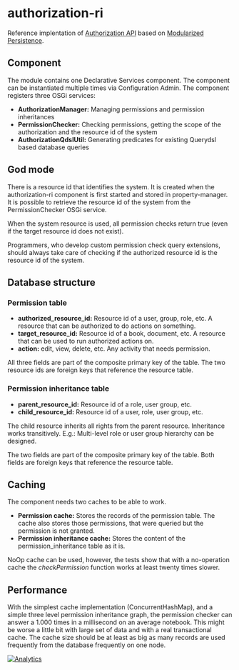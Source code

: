 authorization-ri
================

Reference implentation of [Authorization API][1] based on
[Modularized Persistence][2].

## Component

The module contains one Declarative Services component. The component can
be instantiated multiple times via Configuration Admin. The component
registers three OSGi services:

 - __AuthorizationManager:__ Managing permissions and permission
   inheritances
 - __PermissionChecker:__ Checking permissions, getting the scope of the
   authorization and the resource id of the system
 - __AuthorizationQdslUtil:__ Generating predicates for existing Querydsl
   based database queries

## God mode

There is a resource id that identifies the system. It is created when
the authorization-ri component is first started and stored in
property-manager. It is possible to retrieve the resource id of the
system from the PermissionChecker OSGi service.

When the system resource is used, all permission checks return
true (even if the target resource id does not exist).

Programmers, who develop custom permission check query extensions, should
always take care of checking if the authorized resource id is the resource
id of the system.

## Database structure

### Permission table

 - __authorized_resource_id:__ Resource id of a user, group, role, etc.
   A resource that can be authorized to do actions on something.
 - __target_resource_id:__ Resource id of a book, document, etc. A resource
   that can be used to run authorized actions on.
 - __action:__ edit, view, delete, etc. Any activity that needs permission.

All three fields are part of the composite primary key of the table. The
two resource ids are foreign keys that reference the resource table.

### Permission inheritance table

 - __parent_resource_id:__ Resource id of a role, user group, etc.
 - __child_resource_id:__ Resource id of a user, role, user group, etc.

The child resource inherits all rights from the parent resource. Inheritance
works transitively. E.g.: Multi-level role or user group hierarchy can be
designed.

The two fields are part of the composite primary key of the table. Both
fields are foreign keys that reference the resource table.

## Caching

The component needs two caches to be able to work.

 - __Permission cache:__ Stores the records of the permission table. The cache
   also stores those permissions, that were queried but the permission is
   not granted.
 - __Permission inheritance cache:__ Stores the content of the
   permission_inheritance table as it is.

NoOp cache can be used, however, the tests show that with a no-operation
cache the _checkPermission_ function works at least twenty times slower.

## Performance

With the simplest cache implementation (ConcurrentHashMap), and a simple
three level permission inheritance graph, the permission checker can answer
a 1.000 times in a millisecond on an average notebook. This might be worse a
little bit with large set of data and with a real transactional cache.
The cache size should be at least as big as many records are used frequently
from the database frequently on one node.

[![Analytics](https://ga-beacon.appspot.com/UA-15041869-4/everit-org/authorization-ri)](https://github.com/igrigorik/ga-beacon)

[1]: https://github.com/everit-org/authorization-api
[2]: http://everitorg.wordpress.com/2014/06/18/modularized-persistence/
